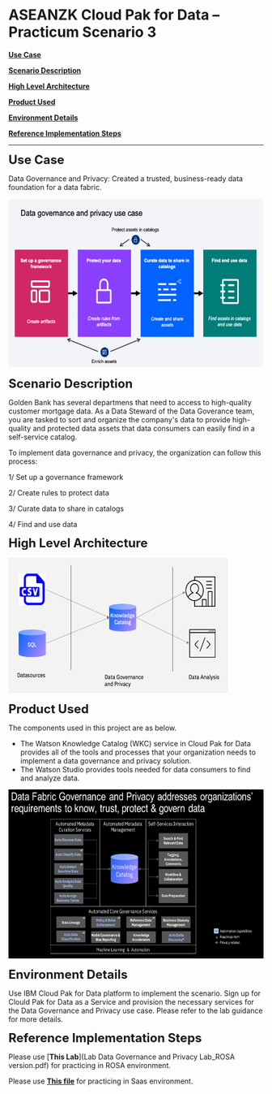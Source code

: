 # ASEANZK Cloud Pak for Data – Practicum Scenario 3

[**Use Case**](#_Toc109841344)

[**Scenario Description**](#_Toc109841345)

[**High Level Architecture**](#_Toc109841346)

[**Product Used**](#_Toc109841347)

[**Environment Details**](#_Toc109841348)

[**Reference Implementation Steps**](#_Toc109841349)

------

<span id="_Toc109841344" class="anchor"></span>
<font size="5">**Use Case**</font>

Data Governance and Privacy: Created a trusted, business-ready data foundation for a data fabric.

<img src="./media/image-1.png" style="width:6.1923in;height:3.47067in" alt="Data Governance and Privacy" />

<span id="_Toc109841345" class="anchor"></span>
<font size="5">**Scenario Description**</font>

Golden Bank has several departmens that need to access to high-quality customer mortgage data. As a Data Steward of the Data Goverance team, you are tasked to sort and organize the company's data to provide high-quality and protected data assets that data consumers can easily find in a self-service catalog.

To implement data governance and privacy, the organization can follow this process:

1/ Set up a governance framework

2/ Create rules to protect data

3/ Curate data to share in catalogs

4/ Find and use data

​<span id="_Toc109841346" class="anchor"></span>
<font size="5">**High Level Architecture**</font>

<img src="./media/High-Level Architecture.png" style="width:4.52188in;height:2.78114in" alt="High-level Architecture" />

<span id="_Toc109841347" class="anchor"></span>
<font size="5">**Product Used**</font>

The components used in this project are as below.
- The Watson Knowledge Catalog (WKC) service in Cloud Pak for Data provides all of the tools and processes that your organization needs to implement a data governance and privacy solution. 
- The Watson Studio provides tools needed for data consumers to find and analyze data. 

<img src="./media/WKC-DataGovernance.png" style="width:6.1923in;height:3.47067in" alt="Product List" />

<span id="_Toc109841348" class="anchor"></span>
<font size="5">**Environment Details**</font>

Use IBM Cloud Pak for Data platform to implement the scenario. Sign up for Clould Pak for Data as a Service and provision the necessary services for the Data Governance and Privacy use case. Please refer to the lab guidance for more details.

<span id="_Toc109841349" class="anchor"></span>
<font size="5"> **Reference Implementation Steps** </font>

Please use [**This Lab**](Lab Data Governance and Privacy Lab_ROSA version.pdf) for practicing in ROSA environment.

Please use [**This file**](tobeupdated..) for practicing in Saas environment.
